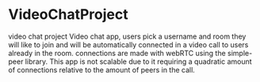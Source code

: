 # VideoChatProject
video chat project
Video chat app, users pick a username and room they will like to join and will be automatically connected in a video call to users already in the room. connections are made with webRTC using the simple-peer library. This app is not scalable due to it requiring a quadratic amount of connections relative to the amount of peers in the call.
